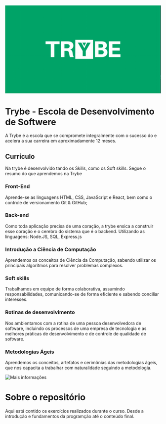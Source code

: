 ![](trybe-logo.png)
# Trybe - Escola de Desenvolvimento de Softwere
A Trybe é a escola que se compromete integralmente com o sucesso do e acelera a sua carreira em aproximadamente 12 meses.

## Currículo
Na trybe é desenvolvido tando os Skills, como os Soft skills. Segue o resumo do que aprendemos na Trybe

### Front-End
Aprende-se as linguagens HTML, CSS, JavaScript e React, bem como o controle de versionamento Git & GitHub;

### Back-end
Como toda aplicação precisa de uma coração, a trybe ensica a construir esse coração e o cerebro do sistema que é o backend. Utilizando as linguagens: Node.JS, SQL, Express.js

### Introdução a Ciência de Computação
Aprendemos os conceitos de Ciência da Computação, sabendo utilizar os principais algoritmos para resolver problemas complexos.

### Soft skills
Trabalhamos em equipe de forma colaborativa, assumindo responsabilidades, comunicando-se de forma eficiente e sabendo conciliar interesses.

### Rotinas de desenvolvimento
Nos ambientamos com a rotina de uma pessoa desenvolvedora de software, incluindo os processos de uma empresa de tecnologia e as melhores práticas de desenvolvimento e de controle de qualidade de software.

### Metodologias Ágeis
Aprendemos os conceitos, artefatos e cerimônias das metodologias ágeis, que nos capacita a trabalhar com naturalidade seguindo a metodologia.

![Mais informações](https://www.betrybe.com/formacao)

# Sobre o repositório
Aqui está contido os exercícios realizados durante o curso. Desde a introdução e fundamentos da programção até o conteúdo final.

